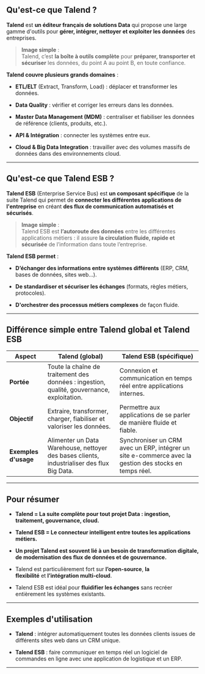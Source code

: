 ## Qu'est-ce que Talend ?

**Talend** est **un éditeur français de solutions Data** qui propose une large gamme d'outils pour **gérer, intégrer, nettoyer et exploiter les données** des entreprises.

> **Image simple** :  
> Talend, c’est **la boîte à outils complète** pour **préparer, transporter et sécuriser** les données, du point A au point B, en toute confiance.

**Talend couvre plusieurs grands domaines** :

- **ETL/ELT** (Extract, Transform, Load) : déplacer et transformer les données.
    
- **Data Quality** : vérifier et corriger les erreurs dans les données.
    
- **Master Data Management (MDM)** : centraliser et fiabiliser les données de référence (clients, produits, etc.).
    
- **API & Intégration** : connecter les systèmes entre eux.
    
- **Cloud & Big Data Integration** : travailler avec des volumes massifs de données dans des environnements cloud.
    

---

## Qu'est-ce que Talend ESB ?

**Talend ESB** (Enterprise Service Bus) est **un composant spécifique** de la suite Talend qui permet de **connecter les différentes applications de l'entreprise** en créant **des flux de communication automatisés et sécurisés**.

> **Image simple** :  
> Talend ESB est **l’autoroute des données** entre les différentes applications métiers : il assure **la circulation fluide, rapide et sécurisée** de l’information dans toute l’entreprise.

**Talend ESB permet** :

- **D’échanger des informations entre systèmes différents** (ERP, CRM, bases de données, sites web…).
    
- **De standardiser et sécuriser les échanges** (formats, règles métiers, protocoles).
    
- **D'orchestrer des processus métiers complexes** de façon fluide.
    

---

## Différence simple entre Talend global et Talend ESB

|Aspect|Talend (global)|Talend ESB (spécifique)|
|---|---|---|
|**Portée**|Toute la chaîne de traitement des données : ingestion, qualité, gouvernance, exploitation.|Connexion et communication en temps réel entre applications internes.|
|**Objectif**|Extraire, transformer, charger, fiabiliser et valoriser les données.|Permettre aux applications de se parler de manière fluide et fiable.|
|**Exemples d'usage**|Alimenter un Data Warehouse, nettoyer des bases clients, industrialiser des flux Big Data.|Synchroniser un CRM avec un ERP, intégrer un site e-commerce avec la gestion des stocks en temps réel.|

---

## Pour résumer 

- **Talend = La suite complète pour tout projet Data : ingestion, traitement, gouvernance, cloud.**
    
- **Talend ESB = Le connecteur intelligent entre toutes les applications métiers.**
    
- **Un projet Talend est souvent lié à un besoin de transformation digitale, de modernisation des flux de données et de gouvernance.**
    

- Talend est particulièrement fort sur **l’open-source**, **la flexibilité** et **l’intégration multi-cloud**.  
- Talend ESB est idéal pour **fluidifier les échanges** sans recréer entièrement les systèmes existants.

---

## Exemples d'utilisation

- **Talend** : intégrer automatiquement toutes les données clients issues de différents sites web dans un CRM unique.
    
- **Talend ESB** : faire communiquer en temps réel un logiciel de commandes en ligne avec une application de logistique et un ERP.
    

---